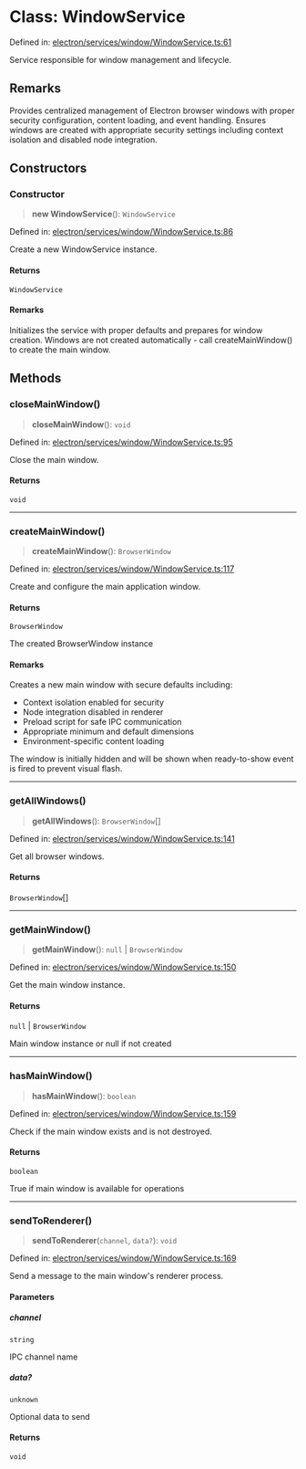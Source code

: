 # Class: WindowService

Defined in: [electron/services/window/WindowService.ts:61](https://github.com/Nick2bad4u/Uptime-Watcher/blob/8a1973382d5fe14c52996ecda381894eb7ecd4a6/electron/services/window/WindowService.ts#L61)

Service responsible for window management and lifecycle.

## Remarks

Provides centralized management of Electron browser windows with proper
security configuration, content loading, and event handling. Ensures
windows are created with appropriate security settings including context
isolation and disabled node integration.

## Constructors

### Constructor

> **new WindowService**(): `WindowService`

Defined in: [electron/services/window/WindowService.ts:86](https://github.com/Nick2bad4u/Uptime-Watcher/blob/8a1973382d5fe14c52996ecda381894eb7ecd4a6/electron/services/window/WindowService.ts#L86)

Create a new WindowService instance.

#### Returns

`WindowService`

#### Remarks

Initializes the service with proper defaults and prepares for window creation.
Windows are not created automatically - call createMainWindow() to create the main window.

## Methods

### closeMainWindow()

> **closeMainWindow**(): `void`

Defined in: [electron/services/window/WindowService.ts:95](https://github.com/Nick2bad4u/Uptime-Watcher/blob/8a1973382d5fe14c52996ecda381894eb7ecd4a6/electron/services/window/WindowService.ts#L95)

Close the main window.

#### Returns

`void`

***

### createMainWindow()

> **createMainWindow**(): `BrowserWindow`

Defined in: [electron/services/window/WindowService.ts:117](https://github.com/Nick2bad4u/Uptime-Watcher/blob/8a1973382d5fe14c52996ecda381894eb7ecd4a6/electron/services/window/WindowService.ts#L117)

Create and configure the main application window.

#### Returns

`BrowserWindow`

The created BrowserWindow instance

#### Remarks

Creates a new main window with secure defaults including:
- Context isolation enabled for security
- Node integration disabled in renderer
- Preload script for safe IPC communication
- Appropriate minimum and default dimensions
- Environment-specific content loading

The window is initially hidden and will be shown when ready-to-show
event is fired to prevent visual flash.

***

### getAllWindows()

> **getAllWindows**(): `BrowserWindow`[]

Defined in: [electron/services/window/WindowService.ts:141](https://github.com/Nick2bad4u/Uptime-Watcher/blob/8a1973382d5fe14c52996ecda381894eb7ecd4a6/electron/services/window/WindowService.ts#L141)

Get all browser windows.

#### Returns

`BrowserWindow`[]

***

### getMainWindow()

> **getMainWindow**(): `null` \| `BrowserWindow`

Defined in: [electron/services/window/WindowService.ts:150](https://github.com/Nick2bad4u/Uptime-Watcher/blob/8a1973382d5fe14c52996ecda381894eb7ecd4a6/electron/services/window/WindowService.ts#L150)

Get the main window instance.

#### Returns

`null` \| `BrowserWindow`

Main window instance or null if not created

***

### hasMainWindow()

> **hasMainWindow**(): `boolean`

Defined in: [electron/services/window/WindowService.ts:159](https://github.com/Nick2bad4u/Uptime-Watcher/blob/8a1973382d5fe14c52996ecda381894eb7ecd4a6/electron/services/window/WindowService.ts#L159)

Check if the main window exists and is not destroyed.

#### Returns

`boolean`

True if main window is available for operations

***

### sendToRenderer()

> **sendToRenderer**(`channel`, `data?`): `void`

Defined in: [electron/services/window/WindowService.ts:169](https://github.com/Nick2bad4u/Uptime-Watcher/blob/8a1973382d5fe14c52996ecda381894eb7ecd4a6/electron/services/window/WindowService.ts#L169)

Send a message to the main window's renderer process.

#### Parameters

##### channel

`string`

IPC channel name

##### data?

`unknown`

Optional data to send

#### Returns

`void`
